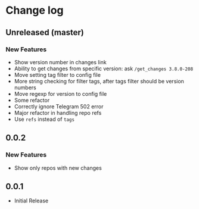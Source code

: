 # Change log

## Unreleased (master)
### New Features
* Show version number in changes link
* Ability to get changes from specific version: ask `/get_changes 3.8.0-208`
* Move setting tag filter to config file
* More string checking for filter tags, after tags filter should be version numbers
* Move regexp for version to config file
* Some refactor
* Correctly ignore Telegram 502 error
* Major refactor in handling repo refs
* Use `refs` instead of `tags`

## 0.0.2
### New Features
* Show only repos with new changes

## 0.0.1
* Initial Release